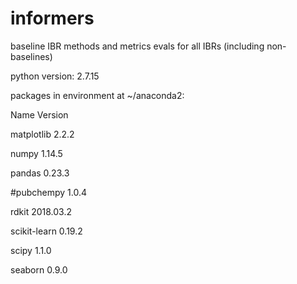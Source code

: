 # informers

baseline IBR methods and metrics evals for all IBRs (including non-baselines)

python version: 2.7.15

packages in environment at ~/anaconda2:

Name                    Version

matplotlib                2.2.2

numpy                     1.14.5

pandas                    0.23.3

#pubchempy                 1.0.4

rdkit                     2018.03.2

scikit-learn              0.19.2

scipy                     1.1.0

seaborn                   0.9.0
